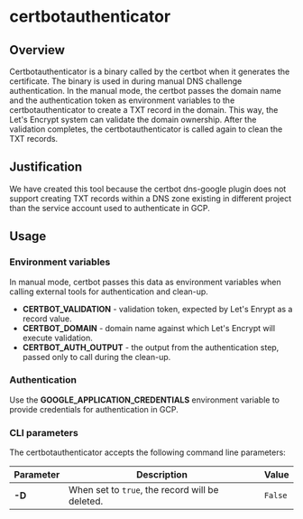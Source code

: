 # certbotauthenticator

## Overview

Certbotauthenticator is a binary called by the certbot when it generates the certificate. The binary is used in during manual DNS challenge authentication. In the manual mode, the certbot passes the domain name and the authentication token as environment variables to the certbotauthenticator to create a TXT record in the domain. This way, the Let's Encrypt system can validate the domain ownership. After the validation completes, the certbotauthenticator is called again to clean the TXT records.

## Justification

We have created this tool because the certbot dns-google plugin does not support creating TXT records within a DNS zone existing in different project than the service account used to authenticate in GCP.

## Usage

### Environment variables

In manual mode, certbot passes this data as environment variables when calling external tools for authentication and clean-up.

- **CERTBOT_VALIDATION** - validation token, expected by Let's Enrypt as a record value.
- **CERTBOT_DOMAIN** - domain name against which Let's Encrypt will execute validation.
- **CERTBOT_AUTH_OUTPUT** - the output from the authentication step, passed only to call during the clean-up.

### Authentication
Use the **GOOGLE_APPLICATION_CREDENTIALS** environment variable to provide credentials for authentication in GCP.

### CLI parameters

The certbotauthenticator accepts the following command line parameters:

|Parameter | Description | Value|
|-----------|------------|-------|
| **-D** | When set to `true`, the record will be deleted. | `False` | 
